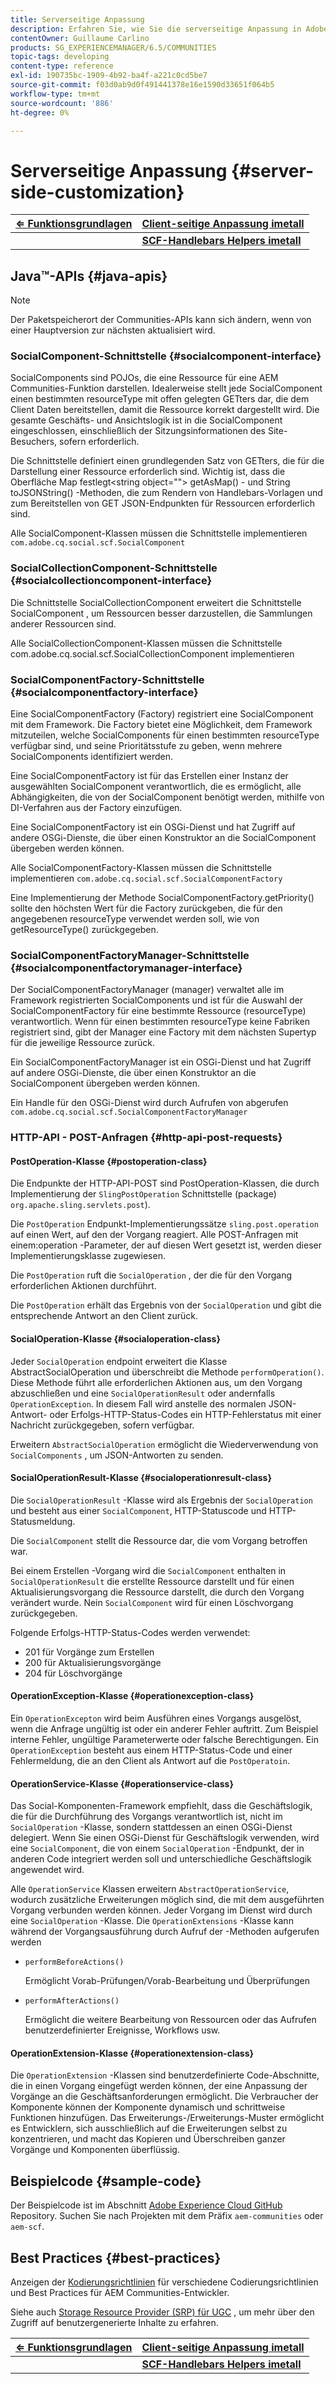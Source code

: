 ```yaml
---
title: Serverseitige Anpassung
description: Erfahren Sie, wie Sie die serverseitige Anpassung in Adobe Experience Manager Communities vornehmen.
contentOwner: Guillaume Carlino
products: SG_EXPERIENCEMANAGER/6.5/COMMUNITIES
topic-tags: developing
content-type: reference
exl-id: 190735bc-1909-4b92-ba4f-a221c0cd5be7
source-git-commit: f03d0ab9d0f491441378e16e1590d33651f064b5
workflow-type: tm+mt
source-wordcount: '886'
ht-degree: 0%

---
```


# Serverseitige Anpassung {#server-side-customization}

| **[⇐ Funktionsgrundlagen](essentials.md)** | **[Client-seitige Anpassung imetall](client-customize.md)** |
|---|---|
|   | **[SCF-Handlebars Helpers imetall](handlebars-helpers.md)** |

## Java™-APIs {#java-apis}

>[!NOTE]
>
>Der Paketspeicherort der Communities-APIs kann sich ändern, wenn von einer Hauptversion zur nächsten aktualisiert wird.

### SocialComponent-Schnittstelle {#socialcomponent-interface}

SocialComponents sind POJOs, die eine Ressource für eine AEM Communities-Funktion darstellen. Idealerweise stellt jede SocialComponent einen bestimmten resourceType mit offen gelegten GETters dar, die dem Client Daten bereitstellen, damit die Ressource korrekt dargestellt wird. Die gesamte Geschäfts- und Ansichtslogik ist in die SocialComponent eingeschlossen, einschließlich der Sitzungsinformationen des Site-Besuchers, sofern erforderlich.

Die Schnittstelle definiert einen grundlegenden Satz von GETters, die für die Darstellung einer Ressource erforderlich sind. Wichtig ist, dass die Oberfläche Map festlegt&lt;string object=&quot;&quot;> getAsMap() - und String toJSONString() -Methoden, die zum Rendern von Handlebars-Vorlagen und zum Bereitstellen von GET JSON-Endpunkten für Ressourcen erforderlich sind.

Alle SocialComponent-Klassen müssen die Schnittstelle implementieren `com.adobe.cq.social.scf.SocialComponent`

### SocialCollectionComponent-Schnittstelle {#socialcollectioncomponent-interface}

Die Schnittstelle SocialCollectionComponent erweitert die Schnittstelle SocialComponent , um Ressourcen besser darzustellen, die Sammlungen anderer Ressourcen sind.

Alle SocialCollectionComponent-Klassen müssen die Schnittstelle com.adobe.cq.social.scf.SocialCollectionComponent implementieren

### SocialComponentFactory-Schnittstelle {#socialcomponentfactory-interface}

Eine SocialComponentFactory (Factory) registriert eine SocialComponent mit dem Framework. Die Factory bietet eine Möglichkeit, dem Framework mitzuteilen, welche SocialComponents für einen bestimmten resourceType verfügbar sind, und seine Prioritätsstufe zu geben, wenn mehrere SocialComponents identifiziert werden.

Eine SocialComponentFactory ist für das Erstellen einer Instanz der ausgewählten SocialComponent verantwortlich, die es ermöglicht, alle Abhängigkeiten, die von der SocialComponent benötigt werden, mithilfe von DI-Verfahren aus der Factory einzufügen.

Eine SocialComponentFactory ist ein OSGi-Dienst und hat Zugriff auf andere OSGi-Dienste, die über einen Konstruktor an die SocialComponent übergeben werden können.

Alle SocialComponentFactory-Klassen müssen die Schnittstelle implementieren `com.adobe.cq.social.scf.SocialComponentFactory`

Eine Implementierung der Methode SocialComponentFactory.getPriority() sollte den höchsten Wert für die Factory zurückgeben, die für den angegebenen resourceType verwendet werden soll, wie von getResourceType() zurückgegeben.

### SocialComponentFactoryManager-Schnittstelle {#socialcomponentfactorymanager-interface}

Der SocialComponentFactoryManager (manager) verwaltet alle im Framework registrierten SocialComponents und ist für die Auswahl der SocialComponentFactory für eine bestimmte Ressource (resourceType) verantwortlich. Wenn für einen bestimmten resourceType keine Fabriken registriert sind, gibt der Manager eine Factory mit dem nächsten Supertyp für die jeweilige Ressource zurück.

Ein SocialComponentFactoryManager ist ein OSGi-Dienst und hat Zugriff auf andere OSGi-Dienste, die über einen Konstruktor an die SocialComponent übergeben werden können.

Ein Handle für den OSGi-Dienst wird durch Aufrufen von abgerufen `com.adobe.cq.social.scf.SocialComponentFactoryManager`

### HTTP-API - POST-Anfragen {#http-api-post-requests}

#### PostOperation-Klasse {#postoperation-class}

Die Endpunkte der HTTP-API-POST sind PostOperation-Klassen, die durch Implementierung der `SlingPostOperation` Schnittstelle (package) `org.apache.sling.servlets.post`).

Die `PostOperation` Endpunkt-Implementierungssätze `sling.post.operation` auf einen Wert, auf den der Vorgang reagiert. Alle POST-Anfragen mit einem:operation -Parameter, der auf diesen Wert gesetzt ist, werden dieser Implementierungsklasse zugewiesen.

Die `PostOperation` ruft die `SocialOperation` , der die für den Vorgang erforderlichen Aktionen durchführt.

Die `PostOperation` erhält das Ergebnis von der `SocialOperation` und gibt die entsprechende Antwort an den Client zurück.

#### SocialOperation-Klasse {#socialoperation-class}

Jeder `SocialOperation` endpoint erweitert die Klasse AbstractSocialOperation und überschreibt die Methode `performOperation()`. Diese Methode führt alle erforderlichen Aktionen aus, um den Vorgang abzuschließen und eine `SocialOperationResult` oder andernfalls `OperationException`. In diesem Fall wird anstelle des normalen JSON-Antwort- oder Erfolgs-HTTP-Status-Codes ein HTTP-Fehlerstatus mit einer Nachricht zurückgegeben, sofern verfügbar.

Erweitern `AbstractSocialOperation` ermöglicht die Wiederverwendung von `SocialComponents` , um JSON-Antworten zu senden.

#### SocialOperationResult-Klasse {#socialoperationresult-class}

Die `SocialOperationResult` -Klasse wird als Ergebnis der `SocialOperation` und besteht aus einer `SocialComponent`, HTTP-Statuscode und HTTP-Statusmeldung.

Die `SocialComponent` stellt die Ressource dar, die vom Vorgang betroffen war.

Bei einem Erstellen -Vorgang wird die `SocialComponent` enthalten in `SocialOperationResult` die erstellte Ressource darstellt und für einen Aktualisierungsvorgang die Ressource darstellt, die durch den Vorgang verändert wurde. Nein `SocialComponent` wird für einen Löschvorgang zurückgegeben.

Folgende Erfolgs-HTTP-Status-Codes werden verwendet:

* 201 für Vorgänge zum Erstellen
* 200 für Aktualisierungsvorgänge
* 204 für Löschvorgänge

#### OperationException-Klasse {#operationexception-class}

Ein `OperationExcepton` wird beim Ausführen eines Vorgangs ausgelöst, wenn die Anfrage ungültig ist oder ein anderer Fehler auftritt. Zum Beispiel interne Fehler, ungültige Parameterwerte oder falsche Berechtigungen. Ein `OperationException` besteht aus einem HTTP-Status-Code und einer Fehlermeldung, die an den Client als Antwort auf die `PostOperatoin`.

#### OperationService-Klasse {#operationservice-class}

Das Social-Komponenten-Framework empfiehlt, dass die Geschäftslogik, die für die Durchführung des Vorgangs verantwortlich ist, nicht im `SocialOperation` -Klasse, sondern stattdessen an einen OSGi-Dienst delegiert. Wenn Sie einen OSGi-Dienst für Geschäftslogik verwenden, wird eine `SocialComponent`, die von einem `SocialOperation` -Endpunkt, der in anderen Code integriert werden soll und unterschiedliche Geschäftslogik angewendet wird.

Alle `OperationService` Klassen erweitern `AbstractOperationService`, wodurch zusätzliche Erweiterungen möglich sind, die mit dem ausgeführten Vorgang verbunden werden können. Jeder Vorgang im Dienst wird durch eine `SocialOperation` -Klasse. Die `OperationExtensions` -Klasse kann während der Vorgangsausführung durch Aufruf der -Methoden aufgerufen werden

* `performBeforeActions()`

  Ermöglicht Vorab-Prüfungen/Vorab-Bearbeitung und Überprüfungen
* `performAfterActions()`

  Ermöglicht die weitere Bearbeitung von Ressourcen oder das Aufrufen benutzerdefinierter Ereignisse, Workflows usw.

#### OperationExtension-Klasse {#operationextension-class}

Die `OperationExtension` -Klassen sind benutzerdefinierte Code-Abschnitte, die in einen Vorgang eingefügt werden können, der eine Anpassung der Vorgänge an die Geschäftsanforderungen ermöglicht. Die Verbraucher der Komponente können der Komponente dynamisch und schrittweise Funktionen hinzufügen. Das Erweiterungs-/Erweiterungs-Muster ermöglicht es Entwicklern, sich ausschließlich auf die Erweiterungen selbst zu konzentrieren, und macht das Kopieren und Überschreiben ganzer Vorgänge und Komponenten überflüssig.

## Beispielcode {#sample-code}

Der Beispielcode ist im Abschnitt [Adobe Experience Cloud GitHub](https://github.com/Adobe-Marketing-Cloud) Repository. Suchen Sie nach Projekten mit dem Präfix `aem-communities` oder `aem-scf`.

## Best Practices {#best-practices}

Anzeigen der [Kodierungsrichtlinien](code-guide.md) für verschiedene Codierungsrichtlinien und Best Practices für AEM Communities-Entwickler.

Siehe auch [Storage Resource Provider (SRP) für UGC](srp.md) , um mehr über den Zugriff auf benutzergenerierte Inhalte zu erfahren.

| **[⇐ Funktionsgrundlagen](essentials.md)** | **[Client-seitige Anpassung imetall](client-customize.md)** |
|---|---|
|   | **[SCF-Handlebars Helpers imetall](handlebars-helpers.md)** |
